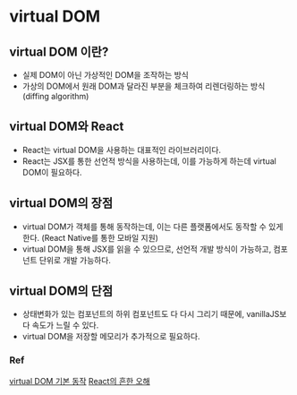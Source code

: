 # virtual DOM

## virtual DOM 이란?

- 실제 DOM이 아닌 가상적인 DOM을 조작하는 방식
- 가상의 DOM에서 원래 DOM과 달라진 부분을 체크하여 리렌더링하는 방식 (diffing algorithm)

## virtual DOM와 React

- React는 virtual DOM을 사용하는 대표적인 라이브러리이다.
- React는 JSX를 통한 선언적 방식을 사용하는데, 이를 가능하게 하는데 virtual DOM이 필요하다.

## virtual DOM의 장점

- virtual DOM가 객체를 통해 동작하는데, 이는 다른 플랫폼에서도 동작할 수 있게 한다. (React Native를 통한 모바일 지원)
- virtual DOM을 통해 JSX를 읽을 수 있으므로, 선언적 개발 방식이 가능하고, 컴포넌트 단위로 개발 가능하다.

## virtual DOM의 단점

- 상태변화가 있는 컴포넌트의 하위 컴포넌트도 다 다시 그리기 때문에, vanillaJS보다 속도가 느릴 수 있다.
- virtual DOM을 저장할 메모리가 추가적으로 필요하다.

### Ref

[virtual DOM 기본 동작](https://velog.io/@dongjun187/React-Virtual-DOM-%EA%B8%B0%EC%B4%88-%EB%8F%99%EC%9E%91-%EC%9B%90%EB%A6%AC)
[React의 흔한 오해](https://velog.io/@woohm402/virtual-dom-and-react#react-%EB%8F%84-%EB%B9%A0%EB%A5%B4%EC%A7%80-%EC%95%8A%EC%8A%B5%EB%8B%88%EB%8B%A4)